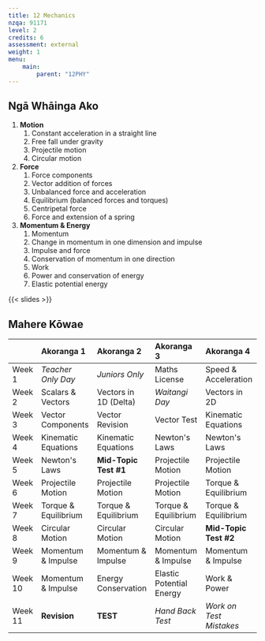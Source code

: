 ```yaml
---
title: 12 Mechanics
nzqa: 91171
level: 2
credits: 6
assessment: external
weight: 1
menu:
    main:
        parent: "12PHY"
---
```


## Ngā Whāinga Ako

1. __Motion__
    1. Constant acceleration in a straight line
    2. Free fall under gravity
    3. Projectile motion
    4. Circular motion
2. __Force__
    1. Force components
    2. Vector addition of forces
    3. Unbalanced force and acceleration
    4. Equilibrium (balanced forces and torques)
    5. Centripetal force
    6. Force and extension of a spring
3. __Momentum & Energy__
    1. Momentum
    2. Change in momentum in one dimension and impulse
    3. Impulse and force
    4. Conservation of momentum in one direction
    5. Work
    6. Power and conservation of energy
    7. Elastic potential energy

{{< slides >}}

## Mahere Kōwae

|         | Akoranga 1           | Akoranga 2            | Akoranga 3               | Akoranga 4              |
|:--------|:---------------------|:----------------------|:-------------------------|:------------------------|
| Week 1  | _Teacher Only Day_   | _Juniors Only_        | Maths License            | Speed & Acceleration    |
| Week 2  | Scalars & Vectors    | Vectors in 1D (Delta) | _Waitangi Day_           | Vectors in 2D           |
| Week 3  | Vector Components    | Vector Revision       | Vector Test              | Kinematic Equations     |
| Week 4  | Kinematic Equations  | Kinematic Equations   | Newton's Laws            | Newton's Laws           |
| Week 5  | Newton's Laws        | __Mid-Topic Test #1__ | Projectile Motion        | Projectile Motion       |
| Week 6  | Projectile Motion    | Projectile Motion     | Projectile Motion        | Torque & Equilibrium    |
| Week 7  | Torque & Equilibrium | Torque & Equilibrium  | Torque & Equilibrium     | Torque & Equilibrium    |
| Week 8  | Circular Motion      | Circular Motion       | Circular Motion          | __Mid-Topic Test #2__   |
| Week 9  | Momentum & Impulse   | Momentum & Impulse    | Momentum & Impulse       | Momentum & Impulse      |
| Week 10 | Momentum & Impulse   | Energy Conservation   | Elastic Potential Energy | Work & Power            |
| Week 11 | __Revision__         | __TEST__              | _Hand Back Test_         | _Work on Test Mistakes_ |